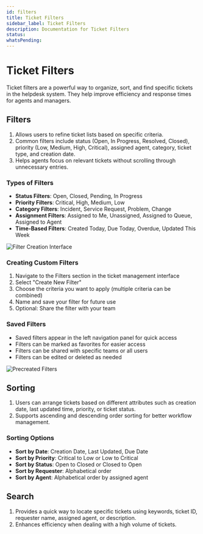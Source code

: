 ```yaml
---
id: filters
title: Ticket Filters
sidebar_label: Ticket Filters
description: Documentation for Ticket Filters
status: 
whatsPending: 
---
```


# Ticket Filters

Ticket filters are a powerful way to organize, sort, and find specific tickets in the helpdesk system. They help improve efficiency and response times for agents and managers.

## Filters

1. Allows users to refine ticket lists based on specific criteria.
2. Common filters include status (Open, In Progress, Resolved, Closed), priority (Low, Medium, High, Critical), assigned agent, category, ticket type, and creation date.
3. Helps agents focus on relevant tickets without scrolling through unnecessary entries.

### Types of Filters

- **Status Filters**: Open, Closed, Pending, In Progress
- **Priority Filters**: Critical, High, Medium, Low
- **Category Filters**: Incident, Service Request, Problem, Change
- **Assignment Filters**: Assigned to Me, Unassigned, Assigned to Queue, Assigned to Agent
- **Time-Based Filters**: Created Today, Due Today, Overdue, Updated This Week

![Filter Creation Interface](/img/Helpdesk/Filter_Creation.jpg)

### Creating Custom Filters

1. Navigate to the Filters section in the ticket management interface
2. Select "Create New Filter"
3. Choose the criteria you want to apply (multiple criteria can be combined)
4. Name and save your filter for future use
5. Optional: Share the filter with your team

### Saved Filters

- Saved filters appear in the left navigation panel for quick access
- Filters can be marked as favorites for easier access
- Filters can be shared with specific teams or all users
- Filters can be edited or deleted as needed

![Precreated Filters](/img/Helpdesk/Precreated_Filters.png)

## Sorting

1. Users can arrange tickets based on different attributes such as creation date, last updated time, priority, or ticket status.
2. Supports ascending and descending order sorting for better workflow management.

### Sorting Options

- **Sort by Date**: Creation Date, Last Updated, Due Date
- **Sort by Priority**: Critical to Low or Low to Critical
- **Sort by Status**: Open to Closed or Closed to Open
- **Sort by Requester**: Alphabetical order
- **Sort by Agent**: Alphabetical order by assigned agent

## Search

1. Provides a quick way to locate specific tickets using keywords, ticket ID, requester name, assigned agent, or description.
2. Enhances efficiency when dealing with a high volume of tickets.



